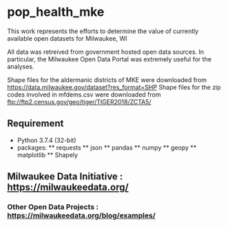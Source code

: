 # pop_health_mke

This work represents the efforts to determine the value of currently available open datasets for Milwaukee, WI

All data was retreived from government hosted open data sources. In particular, the Milwaukee Open Data Portal was extremely useful for the analyses.

Shape files for the aldermanic districts of MKE were downloaded from https://data.milwaukee.gov/dataset?res_format=SHP
Shape files for the zip codes involved in mfdems.csv were downloaded from ftp://ftp2.census.gov/geo/tiger/TIGER2018/ZCTA5/


## Requirement
* Python 3.7.4 (32-bit)
* packages:
** requests
** json
** pandas
** numpy
** geopy
** matplotlib
** Shapely

## Milwaukee Data Initiative : https://milwaukeedata.org/

### Other Open Data Projects : https://milwaukeedata.org/blog/examples/
